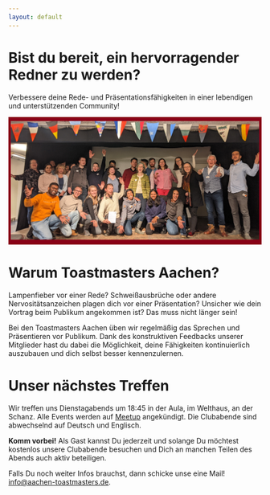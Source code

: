 ```yaml
---
layout: default
---
```


# Bist du bereit, ein hervorragender Redner zu werden?

<!-- [Jump to English](#are-you-ready-to-become-an-excellent-speaker) -->

Verbessere deine Rede- und Präsentationsfähigkeiten in einer lebendigen und unterstützenden Community!

<img src="/assets/images/tmac-500-grouppic.jpg" width="800" style="display: block; margin-left: auto; margin-right: auto;">

# Warum Toastmasters Aachen?

Lampenfieber vor einer Rede?
Schweißausbrüche oder andere Nervositätsanzeichen plagen dich vor einer Präsentation?
Unsicher wie dein Vortrag beim Publikum angekommen ist?
Das muss nicht länger sein!

Bei den Toastmasters Aachen üben wir regelmäßig das Sprechen und Präsentieren vor Publikum.
Dank des konstruktiven Feedbacks unserer Mitglieder hast du dabei die Möglichkeit, deine Fähigkeiten kontinuierlich auszubauen und dich selbst besser kennenzulernen.


# Unser nächstes Treffen

Wir treffen uns Dienstagabends um 18:45 in der Aula, im Welthaus, an der Schanz.  Alle Events werden auf [Meetup](https://meetu.ps/c/4s2D7/Dg7x6/d) angekündigt. Die Clubabende sind abwechselnd auf Deutsch und Englisch.

**Komm vorbei!**
Als Gast kannst Du jederzeit und solange Du möchtest kostenlos unsere Clubabende besuchen und Dich an manchen Teilen des Abends auch aktiv beteiligen.<br/>

Falls Du noch weiter Infos brauchst, dann schicke unse eine Mail!
[info@aachen-toastmasters.de](mailto:info@aachen-toastmasters.de).


<!--- # Are You Ready to Become an Excellent Speaker? --->
